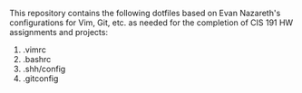 This repository contains the following dotfiles based on Evan Nazareth's configurations for Vim, Git, etc. as needed for the completion of CIS 191 HW assignments and projects:

1) .vimrc
2) .bashrc
3) .shh/config
4) .gitconfig